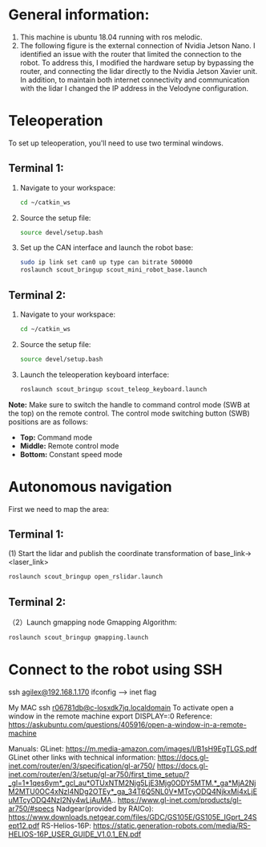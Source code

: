 # General information: 
1. This machine is ubuntu 18.04 running with ros melodic.
2. The following figure is the external connection of Nvidia Jetson Nano. I identified an issue with the router that
limited the connection to the robot. To address this, I modified the hardware setup by bypassing the router, and connecting
the lidar directly to the Nvidia Jetson Xavier unit. In addition, to maintain both internet connectivity and communication
with the lidar I changed the IP address in the Velodyne configuration.



# Teleoperation

To set up teleoperation, you'll need to use two terminal windows.

## Terminal 1:
1. Navigate to your workspace:
   ```bash
   cd ~/catkin_ws
   ```
2. Source the setup file:
   ```bash
   source devel/setup.bash
   ```
3. Set up the CAN interface and launch the robot base:
   ```bash
   sudo ip link set can0 up type can bitrate 500000
   roslaunch scout_bringup scout_mini_robot_base.launch
   ```

## Terminal 2:
1. Navigate to your workspace:
   ```bash
   cd ~/catkin_ws
   ```
2. Source the setup file:
   ```bash
   source devel/setup.bash
   ```
3. Launch the teleoperation keyboard interface:
   ```bash
   roslaunch scout_bringup scout_teleop_keyboard.launch
   ```

**Note:** Make sure to switch the handle to command control mode (SWB at the top) on the remote control. The control mode switching button (SWB) positions are as follows:
- **Top:** Command mode
- **Middle:** Remote control mode
- **Bottom:** Constant speed mode


# Autonomous navigation

First we need to map the area:
## Terminal 1:
(1) Start the lidar and publish the coordinate transformation of base_link-><laser_link>
```bash
roslaunch scout_bringup open_rslidar.launch
```
## Terminal 2:
（2）Launch gmapping node Gmapping Algorithm:
```bash
roslaunch scout_bringup gmapping.launch
```


# Connect to the robot using SSH

ssh agilex@192.168.1.170
ifconfig --> inet flag

My MAC ssh r06781db@c-losxdk7jq.localdomain
To activate open a window in the remote machine export DISPLAY=:0
Reference: https://askubuntu.com/questions/405916/open-a-window-in-a-remote-machine

Manuals:
GLinet: https://m.media-amazon.com/images/I/B1sH9EgTLGS.pdf
GLinet other links with technical information: 
   https://docs.gl-inet.com/router/en/3/specification/gl-ar750/
   https://docs.gl-inet.com/router/en/3/setup/gl-ar750/first_time_setup/?_gl=1*1qes6ym*_gcl_au*OTUxNTM2Njg5LjE3Mjg0ODY5MTM.*_ga*MjA2NjM2MTU0OC4xNzI4NDg2OTEy*_ga_34T6Q5NL0V*MTcyODQ4NjkxMi4xLjEuMTcyODQ4NzI2Ny4wLjAuMA..
   https://www.gl-inet.com/products/gl-ar750/#specs
Nadgear(provided by RAICo): https://www.downloads.netgear.com/files/GDC/GS105E/GS105E_IGprt_24Sept12.pdf
RS-Helios-16P: https://static.generation-robots.com/media/RS-HELIOS-16P_USER_GUIDE_V1.0.1_EN.pdf

